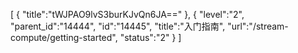 [
	{
		"title":"tWJPAO9lvS3burKJvQn6JA=="
	},
	{
		"level":"2",
		"parent_id":"14444",
		"id":"14445",
		"title":"入门指南",
		"url":"/stream-compute/getting-started",
		"status":"2"
	}
]